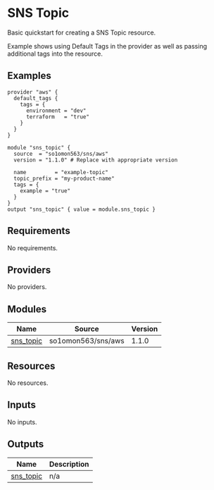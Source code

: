 # SNS Topic
Basic quickstart for creating a SNS Topic resource.

Example shows using Default Tags in the provider as well as passing additional tags into the resource.

<!-- BEGINNING OF PRE-COMMIT-TERRAFORM DOCS HOOK -->


## Examples

```hcl
provider "aws" {
  default_tags {
    tags = {
      environment = "dev"
      terraform   = "true"
    }
  }
}

module "sns_topic" {
  source  = "so1omon563/sns/aws"
  version = "1.1.0" # Replace with appropriate version

  name         = "example-topic"
  topic_prefix = "my-product-name"
  tags = {
    example = "true"
  }
}
output "sns_topic" { value = module.sns_topic }
```

## Requirements

No requirements.

## Providers

No providers.

## Modules

| Name | Source | Version |
|------|--------|---------|
| <a name="module_sns_topic"></a> [sns\_topic](#module\_sns\_topic) | so1omon563/sns/aws | 1.1.0 |

## Resources

No resources.

## Inputs

No inputs.

## Outputs

| Name | Description |
|------|-------------|
| <a name="output_sns_topic"></a> [sns\_topic](#output\_sns\_topic) | n/a |


<!-- END OF PRE-COMMIT-TERRAFORM DOCS HOOK -->
